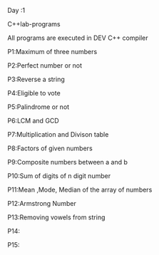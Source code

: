 Day :1

C++lab-programs

All programs are executed in DEV C++ compiler

P1:Maximum of three numbers

P2:Perfect number or not

P3:Reverse a string

P4:Eligible to vote

P5:Palindrome or not

P6:LCM and GCD

P7:Multiplication and Divison table

P8:Factors of given numbers

P9:Composite numbers between a and b

P10:Sum of digits of n digit number

P11:Mean ,Mode, Median of the array of numbers

P12:Armstrong Number
     
P13:Removing vowels from string

P14:

P15:
